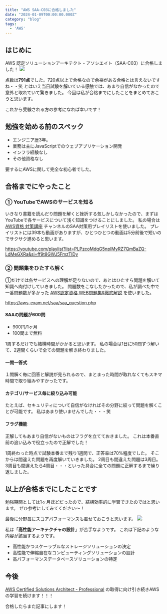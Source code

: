 ```yaml
---
title: "AWS SAA-C03に合格しました"
date: "2024-01-09T00:00:00.000Z"
category: "blog"
tags:
  - 'AWS'
---
```


## はじめに
AWS 認定ソリューションアーキテクト - アソシエイト（SAA-C03）に合格しました！
![](/assets/aws-solutions-architect-assochiate/saa-certification.png)

点数は**791点**でした。720点以上で合格なので余裕がある合格とは言えないですね・・笑
とはいえ当日試験を解いている感触では、あまり自信がなかったので意外と取れていて驚きました。
今回は私が合格までにしたことをまとめておこうと思います。

これから受験される方の参考になれば幸いです！

## 勉強を始める前のスペック
- エンジニア歴3年。
- 業務は主にJavaScriptでのウェブアプリケーション開発
- インフラ経験なし
- その他資格なし

要するにAWSに関して完全な初心者でした。

## 合格までにやったこと
### ① YouTubeでAWSのサービスを知る
いきなり書籍を読んだり問題を解くと挫折する気しかしなかったので、まずはYouTubeで各サービスについて浅く知識をつけることにしました。
私の場合は [AWS資格 対策講座](https://www.youtube.com/@AWS_course/playlists) チャンネルのSAA対策用プレイリストを使いました。
プレイリストには39本も動画がありますが、ひとつひとつの動画は5分前後で短いのでサクサク進めると思います。

https://youtube.com/playlist?list=PLPzcoMdqG5npIMyRZ7QmBaZQ-LdMeGXRa&si=ff9t8GWJ5FmzTIDy

### ② 問題集をひたすら解く
①だけでは各サービスへの理解が足りないので、あとはひたすら問題を解いて知識へ肉付けしていきました。
問題数をこなしたかったので、私が調べた中で一番問題数が多かった [AWS認定資格 WEB問題集&徹底解説](https://aws-exam.net/saa/saa_question.php) を使いました。

https://aws-exam.net/saa/saa_question.php

#### **SAAの問題が600問**
- 900円/1ヶ月
- 100問まで無料

1周するだけでも結構時間がかかると思います。
私の場合は1日に50問ずつ解いて、2週間くらいで全ての問題を解き終わりました。

#### **一問一答式**
１問解く毎に回答と解説が見られるので、まとまった時間が取れなくてもスキマ時間で取り組みやすかったです。

#### **カテゴリ/サービス毎に絞り込み可能**
たとえば、セキュリティについて自信がなければその分野に絞って問題を解くことが可能です。
私はあまり使いませんでした・・・笑

#### **フラグ機能**
正解してもあまり自信がないものはフラグを立てておきました。
これは本番直前の追い込みで役立ったので正解でした！

1周終わった時点で試験本番まで残り1週間で、正答率は70%程度でした。
そこからは間違えた問題を再度解いていきました。
2周目も間違えた問題は3周目。3周目も間違えたら4周目・・・といった具合に全ての問題に正解するまで繰り返しました。

## 以上が合格までにしたことです
勉強期間としては1ヶ月ほどだったので、結構効率的に学習できたのではと思います。
ぜひ参考にしてみてください〜！

最後に分野毎にスコアパフォーマンスも載せておこうと思います。
![](/assets/aws-solutions-architect-assochiate/saa-certification-score-performance.png)

私は「**高性能アーキテクチャの設計**」が苦手なようです。
これは下記のような内容が該当するようです。
- 高性能かつスケーラブルなストレージソリューションの決定
- 高性能で伸縮自在なコンピューティングソリューションの設計
- 高パフォーマンスデータベースソリューションの特定

## 今後
[AWS Certified Solutions Architect - Professional](https://aws.amazon.com/jp/certification/certified-solutions-architect-professional/) の取得に向け引き続きAWSの学習を続けます！！！

合格したらまた記事にします！
